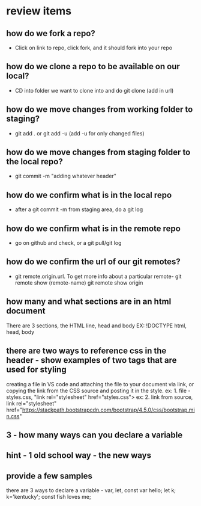 # review items

## how do we fork a repo? 

- Click on link to repo, click fork, and it should fork into your repo

## how do we clone a repo to be available on our local?

- CD into folder we want to clone into and do git clone (add in url)

## how do we move changes from working folder to staging?

- git add . or git add -u (add -u for only changed files)

## how do we move changes from staging folder to the local repo?

- git commit -m "adding whatever header"

## how do we confirm what is in the local repo

- after a git commit -m from staging area, do a git log

## how do we confirm what is in the remote repo

- go on github and check, or a git pull/git log

## how do we confirm the url of our git remotes?

- git remote.origin.url. To get more info about a particular remote- git remote show (remote-name)
git remote show origin
## how many and what sections are in an html document

There are 3 sections, the HTML line, head and body
EX: !DOCTYPE html, head, body

## there are two ways to reference css in the header - show examples of two tags that are used for styling

creating a file in VS code and attaching the file to your document via link, or copying the link from the CSS source and posting it in the style.
ex: 1. file - styles.css, "link rel="stylesheet" href="styles.css">
ex: 2. link from source, link rel="stylesheet" href="https://stackpath.bootstrapcdn.com/bootstrap/4.5.0/css/bootstrap.min.css"

## 3 - how many ways can you declare a variable
## hint - 1 old school way - the new ways
## provide a few samples
there are 3 ways to declare a variable - var, let, const
var hello;
let k; k='kentucky';
const fish loves me; 